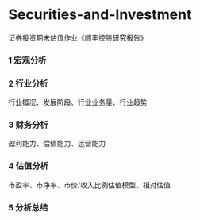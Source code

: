 # Securities-and-Investment
证券投资期末估值作业《顺丰控股研究报告》
### 1 宏观分析
### 2 行业分析
行业概况、发展阶段、行业业务量、行业趋势
### 3 财务分析
盈利能力、偿债能力、运营能力
### 4 估值分析
市盈率、市净率、市价/收入比例估值模型、相对估值
### 5 分析总结
